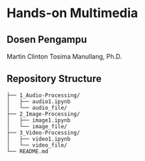 # Hands-on Multimedia

## Dosen Pengampu
Martin Clinton Tosima Manullang, Ph.D.

## Repository Structure
```
├── 1_Audio-Processing/
│   ├── audio1.ipynb        
│   └── audio_file/         
├── 2_Image-Processing/     
│   ├── image1.ipynb
│   └── image_file/
├── 3_Video-Processing/     
│   ├── video1.ipynb
│   └── video_file/
└── README.md              
```
